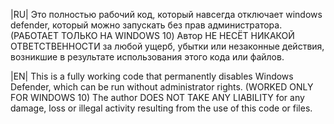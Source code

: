 |RU| Это полностью рабочий код, который навсегда отключает windows defender, который можно запускать без прав администратора.(РАБОТАЕТ ТОЛЬКО НА WINDOWS 10)
Автор НЕ НЕСЁТ НИКАКОЙ ОТВЕТСТВЕННОСТИ за любой ущерб, убытки или незаконные действия, возникшие в результате использования этого кода или файлов.

|EN| This is a fully working code that permanently disables Windows Defender, which can be run without administrator rights. (WORKED ONLY FOR WINDOWS 10)
The author DOES NOT TAKE ANY LIABILITY for any damage, loss or illegal activity resulting from the use of this code or files.
